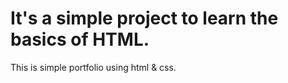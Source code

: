 # It's a simple project to learn the basics of HTML.
<p>This is simple portfolio using html & css.<br>
  
</p>
